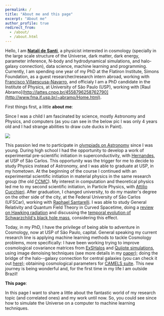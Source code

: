```yaml
---
permalink: /
title: "About me and this page"
excerpt: "About me"
author_profile: true
redirect_from: 
  - /about/
  - /about.html
---
```


Hello, I am [**Natalí de Santi**](http://lattes.cnpq.br/3869697280207128), a physicist interested in cosmology (specially in the large scale structure of 
the Universe, dark matter, dark energy, parameter inference, N-body and hydrodynamical simulations, and halo-galaxy connection), data science, machine
learning and programming. Currently, I am spending one year of my PhD at the Flatiron Institute, Simons Foundation, as a guest researcher/research intern
abroad, working with [Francisco Villaescusa-Navarro](https://franciscovillaescusa.github.io/), and officialy I am a PhD candidate in the Institute of
Physics, at University of São Paulo (USP), working with [Raul Abramo](http://lattes.cnpq.br/4558796258762790](http://www.fma.if.usp.br/~abramo/Home.html).

First things first, a little **about me**:

Since I was a child I am fascinated by science, mostly Astronomy and Physics, and computers (as you can see in the below pic I was only 4 years old and I had strange abilities to draw cute ducks in Paint).

![](https://raw.githubusercontent.com/natalidesanti/natalidesanti.github.io/master/images/4years.png)

This passion led me to participate in [olympiads on Astronomy](http://www.oba.org.br/site/) since I was young. During high school I had the opportunity to 
develop a work of experimental pre-scientific initiation in superconductivity, with [Hernandes](http://lattes.cnpq.br/2019448857205643), at USP of São
Carlos. This opportunity was the trigger for me to decide to study Physics instead of Astronomy, and I was able to graduate at USP, in my hometown. 
At the beginning of the course I continued with an experimental scientific initiation in material physics in the same research group (the old 
[CCMC](https://cdmf.org.br/)). My interest in computation and theoretical physics led me to my second scientific initiation, in Particle Physics, with 
[Attilio Cucchieri](http://lattes.cnpq.br/5661661960969099). After graduation, I changed university, to do my master's degree on the other side of the 
city, at the Federal University of São Carlos (UFSCar), working with [Raphael Santarelli](http://lattes.cnpq.br/3591899759824320). I was able to study 
General Relativity and Quantum Field Theory in Curved Spacetime, doing a 
[review on Hawking radiation](http://www.scielo.br/scielo.php?script=sci_arttext&pid=S1806-11172019000300421&tlng=pt) and discussing the 
[temporal evolution of Schwarzchild's black hole mass](https://link.springer.com/article/10.1007/s13538-019-00708-y), considering this effect. 

Today, in my PhD, I have the privilege of being able to adventure in Cosmology, now at USP of São Paulo, capital. General speaking my current research line 
is applying machine learning methods to tackle Cosmology problems, more specifically: I have been working trying to improve cosmological covariance 
matrices from [ExSHalos](https://arxiv.org/abs/1906.06630) and [Quijote simulations](https://quijote-simulations.readthedocs.io/en/latest/), using image 
denoising techniques (see more details in my [paper](https://arxiv.org/abs/2205.10881)); doing the bridge of the halo--galaxy connection for central 
galaxies (you can check it out [here](https://arxiv.org/abs/2201.06054)); obtaining cosmological parameters for 
[CAMELS suite](https://camels.readthedocs.io/en/latest/#). This new journey is being wonderful and, for the first time in my life I am outside Brazil!

**This page**:

In this page I want to share a little about the fantastic world of my research topic (and correlated ones) and my work until now. So, you could see since
how to simulate the Universe on a computer to machine learning techniques.
